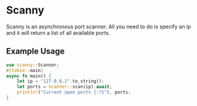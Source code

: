 # Scanny
Scanny is an asynchronous port scanner. All you need to do is specify an ip and it will return a list of all available ports. 

## Example Usage 
```rust
use scanny::Scanner;
#[tokio::main]
async fn main() {
    let ip = "127.0.0.1".to_string();
    let ports = Scanner::scan(ip).await;
    println!("Current open ports {:?}"), ports;
}
```
